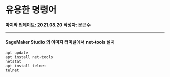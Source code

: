 # 유용한 명령어

**마지막 업데이트: 2021.08.20**
**작성자: 문곤수**

---

#### SageMaker Studio 의 이미지 터미널에서 net-tools 설치

```
apt update
apt install net-tools
netstat
apt install telnet
telnet
```